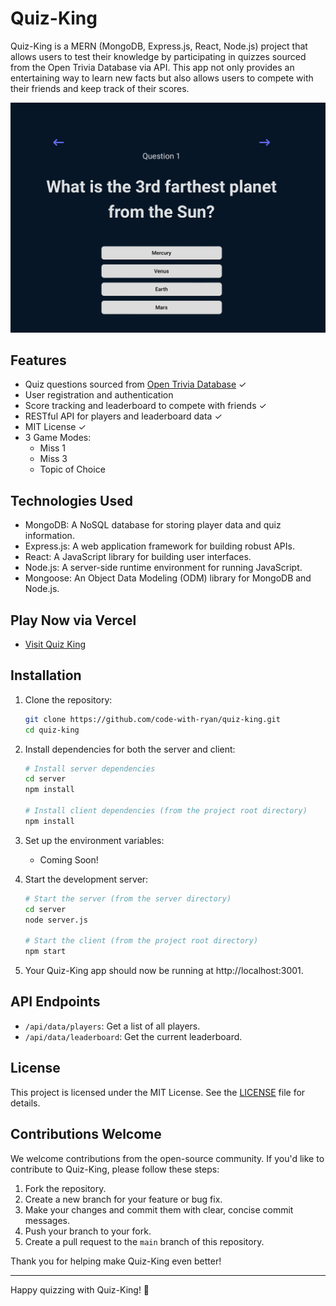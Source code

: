 
# Quiz-King

Quiz-King is a MERN (MongoDB, Express.js, React, Node.js) project that allows users to test their knowledge by participating in quizzes sourced from the Open Trivia Database via API. This app not only provides an entertaining way to learn new facts but also allows users to compete with their friends and keep track of their scores.

![Quiz-King Screenshot](./images/Screenshot%202023-09-24%20at%202.52.02%20PM.png)

## Features

- Quiz questions sourced from [Open Trivia Database](https://opentdb.com/) ✓
- User registration and authentication
- Score tracking and leaderboard to compete with friends ✓
- RESTful API for players and leaderboard data ✓
- MIT License ✓
- 3 Game Modes:
    - Miss 1
    - Miss 3
    - Topic of Choice
    
## Technologies Used

- MongoDB: A NoSQL database for storing player data and quiz information.
- Express.js: A web application framework for building robust APIs. 
- React: A JavaScript library for building user interfaces.
- Node.js: A server-side runtime environment for running JavaScript.
- Mongoose: An Object Data Modeling (ODM) library for MongoDB and Node.js.
    
## Play Now via Vercel 
- [Visit Quiz King](https://quiz-king.vercel.app/)

## Installation

1. Clone the repository:

   ```bash
   git clone https://github.com/code-with-ryan/quiz-king.git
   cd quiz-king
   ```

2. Install dependencies for both the server and client:

   ```bash
   # Install server dependencies
   cd server
   npm install

   # Install client dependencies (from the project root directory)
   npm install
   ```

3. Set up the environment variables:

   - Coming Soon!

4. Start the development server:

   ```bash
   # Start the server (from the server directory)
   cd server
   node server.js

   # Start the client (from the project root directory)
   npm start
   ```

5. Your Quiz-King app should now be running at http://localhost:3001.

## API Endpoints

- `/api/data/players`: Get a list of all players.
- `/api/data/leaderboard`: Get the current leaderboard.

## License

This project is licensed under the MIT License. See the [LICENSE](LICENSE) file for details.

## Contributions Welcome

We welcome contributions from the open-source community. If you'd like to contribute to Quiz-King, please follow these steps:

1. Fork the repository.
2. Create a new branch for your feature or bug fix.
3. Make your changes and commit them with clear, concise commit messages.
4. Push your branch to your fork.
5. Create a pull request to the `main` branch of this repository.

Thank you for helping make Quiz-King even better!

---

Happy quizzing with Quiz-King! 👑
